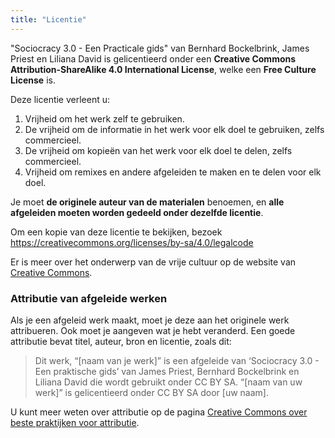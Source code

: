```yaml
---
title: "Licentie"
---
```



"Sociocracy 3.0 - Een Practicale gids" van Bernhard Bockelbrink, James Priest en Liliana David is gelicentieerd onder een **Creative Commons Attribution-ShareAlike 4.0 International License**, welke een **Free Culture License** is.

Deze licentie verleent u:

1. Vrijheid om het werk zelf te gebruiken.
2. De vrijheid om de informatie in het werk voor elk doel te gebruiken, zelfs commercieel.
3. De vrijheid om kopieën van het werk voor elk doel te delen, zelfs commercieel.
4. Vrijheid om remixes en andere afgeleiden te maken en te delen voor elk doel.

Je moet **de originele auteur van de materialen** benoemen, en **alle afgeleiden moeten worden gedeeld onder dezelfde licentie**.

Om een kopie van deze licentie te bekijken, bezoek <https://creativecommons.org/licenses/by-sa/4.0/legalcode>

Er is meer over het onderwerp van de vrije cultuur op de website van [Creative Commons](https://creativecommons.org/freeworks).

### Attributie van afgeleide werken

Als je een afgeleid werk maakt, moet je deze aan het originele werk attribueren. Ook moet je aangeven wat je hebt veranderd. Een goede attributie bevat titel, auteur, bron en licentie, zoals dit:

> Dit werk, “[naam van je werk]” is een afgeleide van ‘Sociocracy 3.0 - Een praktische gids’ van James Priest, Bernhard Bockelbrink en Liliana David die wordt gebruikt onder CC BY SA. “[naam van uw werk]” is gelicentieerd onder CC BY SA door [uw naam].

U kunt meer weten over attributie op de pagina [Creative Commons over beste praktijken voor attributie](https://wiki.creativecommons.org/wiki/best_practices_for_attribution).